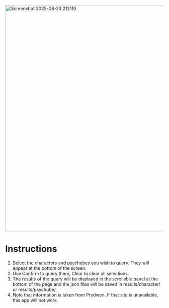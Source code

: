 <img width="802" height="720" alt="Screenshot 2025-08-23 212110" src="https://github.com/user-attachments/assets/ccefbdcf-4641-4ecb-861a-8bae432c9299" />

# Instructions
1. Select the characters and psychubes you wish to query. They will appear at the bottom of the screen.
2. Use Confirm to query them, Clear to clear all selections.
3. The results of the query will be displayed in the scrollable panel at the bottom of the page and the json files will be saved in results/character/ or results/psychube/.
4. Note that information is taken from Prydwen. If that site is unavailable, this app will not work.
